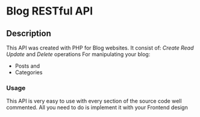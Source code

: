 # Blog RESTful API

## Description
This API was created with PHP for Blog websites.
It consist of:
*Create*
*Read*
*Update* and
*Delete* operations 
For manipulating your blog:
* Posts and
* Categories

### Usage
This API is very easy to use with every section of the source code well commented.
All you need to do is implement it with your Frontend design
